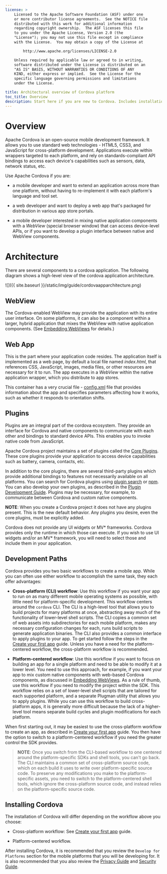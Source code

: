 ```yaml
---
license: >
    Licensed to the Apache Software Foundation (ASF) under one
    or more contributor license agreements.  See the NOTICE file
    distributed with this work for additional information
    regarding copyright ownership.  The ASF licenses this file
    to you under the Apache License, Version 2.0 (the
    "License"); you may not use this file except in compliance
    with the License.  You may obtain a copy of the License at

        http://www.apache.org/licenses/LICENSE-2.0

    Unless required by applicable law or agreed to in writing,
    software distributed under the License is distributed on an
    "AS IS" BASIS, WITHOUT WARRANTIES OR CONDITIONS OF ANY
    KIND, either express or implied.  See the License for the
    specific language governing permissions and limitations
    under the License.

title: Architectural overview of Cordova platform
toc_title: Overview
description: Start here if you are new to Cordova. Includes installation and next steps.
---
```


# Overview

Apache Cordova is an open-source mobile development framework. It allows you
to use standard web technologies - HTML5, CSS3, and JavaScript
for cross-platform development. Applications execute within wrappers targeted
to each platform, and rely on standards-compliant API bindings to
access each device's capabilities such as sensors, data, network status, etc.

Use Apache Cordova if you are:

* a mobile developer and want to extend an application across more
  than one platform, without having to re-implement it with each
  platform's language and tool set.

* a web developer and want to deploy a web app that's packaged for
  distribution in various app store portals.

* a mobile developer interested in mixing native application
  components with a _WebView_ (special browser window) that can access
  device-level APIs, or if you want to develop a plugin interface
  between native and WebView components.

# Architecture

There are several components to a cordova application. The following
diagram shows a high-level view of the cordova application architecture.

![]({{ site.baseurl }}/static/img/guide/cordovaapparchitecture.png)

## WebView

The Cordova-enabled WebView may provide the application with its
entire user interface. On some platforms, it can also be a component
within a larger, hybrid application that mixes the WebView with native
application components.
(See [Embedding WebViews](../hybrid/webviews/index.html) for details.)

## Web App

This is the part where your application code resides. The application itself is
implemented as a web page, by default a local file named _index.html_, that
references CSS, JavaScript, images, media files, or other resources
are necessary for it to run. The app executes in a _WebView_ within the native
application wrapper, which you distribute to app stores.

This container has a very crucial file - [config.xml](../../config_ref/index.html)
file that provides information about the app and specifies parameters affecting how it
works, such as whether it responds to orientation shifts.

## Plugins

Plugins are an integral part of the cordova ecosystem. They provide
an interface for Cordova and native components to communicate with each
other and bindings to standard device APIs. This enables you to invoke native
code from JavaScript.

Apache Cordova project maintains a set of plugins called the
[Core Plugins](../support/index.html#core-plugin-apis). These core
plugins provide your application to access device capabilities such as
battery, camera, contacts, etc.

In addition to the core plugins, there are several third-party plugins which
provide additional bindings to features not necessarily available on all
platforms. You can search for Cordova plugins using [plugin search](/plugins/) or [npm](https://www.npmjs.com/search?q=ecosystem%3Acordova). You can also
develop your own plugins, as described in the
[Plugin Development Guide](../hybrid/plugins/index.html). Plugins may be
necessary, for example, to communicate between Cordova and custom native
components.

__NOTE__: When you create a Cordova project it does not have
any plugins present. This is the new default behavior. Any plugins you
desire, even the core plugins, must be explicitly added.

Cordova does not provide any UI widgets or MV* frameworks. Cordova provides
only the runtime in which those can execute. If you wish to use UI widgets
and/or an MV* framework, you will need to select those and include them in
your application.

## Development Paths

Cordova provides you two basic workflows to create a mobile
app. While you can often use either workflow to accomplish the same
task, they each offer advantages:

- __Cross-platform (CLI) workflow__: Use this workflow if you want your app
  to run on as many different mobile operating systems as possible,
  with little need for platform-specific development. This workflow
  centers around the `cordova` CLI. The CLI is a high-level tool that allows you to build projects
  for many platforms at once, abstracting away much of the functionality of
  lower-level shell scripts. The CLI copies a common set of web assets into
  subdirectories for each mobile platform, makes any necessary
  configuration changes for each, runs build scripts to generate
  application binaries. The CLI also provides a common interface to
  apply plugins to your app. To get started follow the steps in the
  [Create your first app] guide. Unless you have a need for the platform-centered workflow, the cross-platform workflow is recommended.

- __Platform-centered workflow__: Use this workflow if you want to
  focus on building an app for a single platform and need to be able
  to modify it at a lower level. You need to use this approach, for
  example, if you want your app to mix custom native components with
  web-based Cordova components, as discussed in
  [Embedding WebViews](../hybrid/webviews/index.html). As a rule of thumb, use
  this workflow if you need to modify the project within the SDK. This
  workflow relies on a set of lower-level shell scripts that are tailored for
  each supported platform, and a separate Plugman utility that allows you to
  apply plugins. While you can use this workflow to build cross-platform
  apps, it is generally more difficult because the lack of a
  higher-level tool means separate build cycles and plugin
  modifications for each platform.

When first starting out, it may be easiest to use the cross-platform
workflow to create an app, as described in [Create your first app] guide.
You then have the option to switch to a platform-centered workflow if
you need the greater control the SDK provides.

> __NOTE__: Once you switch from the CLI-based workflow to one centered
around the platform-specific SDKs and shell tools, you can't go back.
The CLI maintains a common set of cross-platform source code, which on
each build it uses to write over platform-specific source code. To
preserve any modifications you make to the platform-specific assets,
you need to switch to the platform-centered shell tools, which ignore
the cross-platform source code, and instead relies on the
platform-specific source code.

## Installing Cordova

The installation of Cordova will differ depending on the workflow above
you choose:

  * Cross-platform workflow: See [Create your first app] guide.

  * Platform-centered workflow.

After installing Cordova, it is recommended that you review the
```Develop for Platforms``` section for the mobile platforms that you
will be developing for. It is also recommended that you also review the
[Privacy Guide](../appdev/privacy/index.html) and
[Security Guide](../appdev/security/index.html).

[Create your first app]:../cli/index.html
